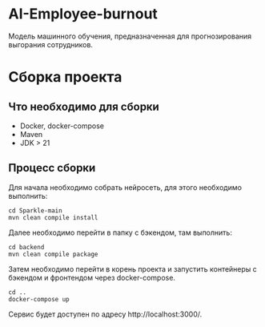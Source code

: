 # AI-Employee-burnout
Модель машинного обучения, предназначенная для прогнозирования выгорания сотрудников. 
# Сборка проекта
## Что необходимо для сборки
- Docker, docker-compose
- Maven
- JDK > 21
## Процесс сборки
Для начала необходимо собрать нейросеть, для этого необходимо выполнить:
```shell
cd Sparkle-main
mvn clean compile install
```
Далее необходимо перейти в папку с бэкендом, там выполнить:
```shell
cd backend
mvn clean compile package
```
Затем необходимо перейти в корень проекта и запустить контейнеры с бэкендом и фронтендом через docker-compose.
```shell
cd ..
docker-compose up
```
Сервис будет доступен по адресу http://localhost:3000/.
